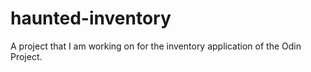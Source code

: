 # haunted-inventory
A project that I am working on for the inventory application of the Odin Project.
